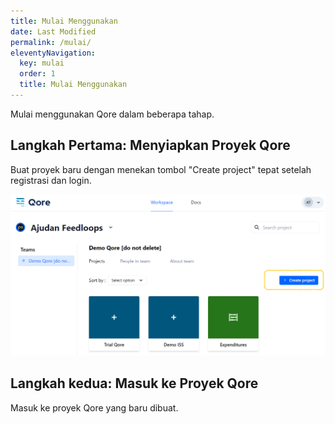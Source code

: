 ```yaml
---
title: Mulai Menggunakan
date: Last Modified
permalink: /mulai/
eleventyNavigation:
  key: mulai
  order: 1
  title: Mulai Menggunakan
---
```


Mulai menggunakan Qore dalam beberapa tahap.

## Langkah Pertama: Menyiapkan Proyek Qore

Buat proyek baru dengan menekan tombol "Create project" tepat setelah registrasi dan login.

![new project](/content/images/Qore-NewProject.png)

## Langkah kedua: Masuk ke Proyek Qore

Masuk ke proyek Qore yang baru dibuat.